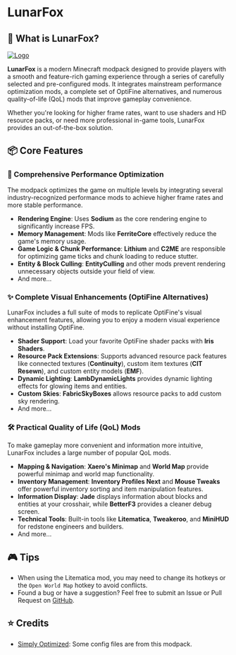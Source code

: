 # LunarFox

## 🦊 What is LunarFox?

[![Logo](https://cdn.modrinth.com/data/r7CwLIIr/images/2e792de45ffdd41d8c1c8b59a804f3500ad1ab03.png)](https://github.com/OrzMiku/lunarfox)

**LunarFox** is a modern Minecraft modpack designed to provide players with a smooth and feature-rich gaming experience through a series of carefully selected and pre-configured mods. It integrates mainstream performance optimization mods, a complete set of OptiFine alternatives, and numerous quality-of-life (QoL) mods that improve gameplay convenience.

Whether you're looking for higher frame rates, want to use shaders and HD resource packs, or need more professional in-game tools, LunarFox provides an out-of-the-box solution.

## 📦 Core Features

### 🚀 Comprehensive Performance Optimization

The modpack optimizes the game on multiple levels by integrating several industry-recognized performance mods to achieve higher frame rates and more stable performance.

- **Rendering Engine**: Uses **Sodium** as the core rendering engine to significantly increase FPS.
- **Memory Management**: Mods like **FerriteCore** effectively reduce the game's memory usage.
- **Game Logic & Chunk Performance**: **Lithium** and **C2ME** are responsible for optimizing game ticks and chunk loading to reduce stutter.
- **Entity & Block Culling**: **EntityCulling** and other mods prevent rendering unnecessary objects outside your field of view.
- And more...

### ✨ Complete Visual Enhancements (OptiFine Alternatives)

LunarFox includes a full suite of mods to replicate OptiFine's visual enhancement features, allowing you to enjoy a modern visual experience without installing OptiFine.

- **Shader Support**: Load your favorite OptiFine shader packs with **Iris Shaders**.
- **Resource Pack Extensions**: Supports advanced resource pack features like connected textures (**Continuity**), custom item textures (**CIT Resewn**), and custom entity models (**EMF**).
- **Dynamic Lighting**: **LambDynamicLights** provides dynamic lighting effects for glowing items and entities.
- **Custom Skies**: **FabricSkyBoxes** allows resource packs to add custom sky rendering.
- And more...

### 🛠️ Practical Quality of Life (QoL) Mods

To make gameplay more convenient and information more intuitive, LunarFox includes a large number of popular QoL mods.

- **Mapping & Navigation**: **Xaero's Minimap** and **World Map** provide powerful minimap and world map functionality.
- **Inventory Management**: **Inventory Profiles Next** and **Mouse Tweaks** offer powerful inventory sorting and item manipulation features.
- **Information Display**: **Jade** displays information about blocks and entities at your crosshair, while **BetterF3** provides a cleaner debug screen.
- **Technical Tools**: Built-in tools like **Litematica**, **Tweakeroo**, and **MiniHUD** for redstone engineers and builders.
- And more...

## 🎮 Tips

- When using the Litematica mod, you may need to change its hotkeys or the `Open World Map` hotkey to avoid conflicts.
- Found a bug or have a suggestion? Feel free to submit an Issue or Pull Request on [GitHub](https://github.com/OrzMiku/lunarfox).

## ⭐ Credits

- [Simply Optimized](https://modrinth.com/modpack/sop): Some config files are from this modpack.
